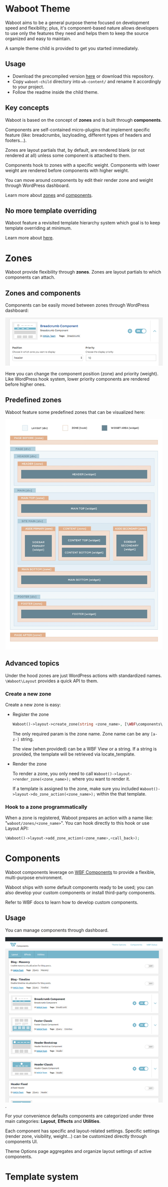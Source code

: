 # Waboot Theme

Waboot aims to be a general purpose theme focused on development speed and flexibility; plus, it's component-based nature allows developers to use only the features they need and helps them to keep the source organized and easy to maintain.

A sample theme child is provided to get you started immediately.

## Usage

- Download the precompiled version [here](http://update.waboot.org/resource/get/theme/waboot) or download this repository.
- Copy `waboot-child` directory into `wb-content/` and rename it accordingly to your project.
- Follow the readme inside the child theme.
 
## Key concepts

Waboot is based on the concept of **zones** and is built through **components**. 

Components are self-contained micro-plugins that implement specific feature (like: breadcrumbs, lazyloading, different types of headers and footers...).

Zones are layout partials that, by default, are rendered blank (or not rendered at all) unless some component is attached to them. 

Components hook to zones with a specific weight. Components with lower weight are rendered before components with higher weight.
 
You can move around components by edit their render zone and weight through WordPress dashboard.

Learn more about [zones](#zones) and [components](#components).

## No more template overriding

Waboot feature a revisited template hierarchy system which goal is to keep template overriding at minimum.

Learn more about [here](#template).

# Zones
<a href="#zones"></a>

Waboot provide flexibility through **zones**. Zones are layout partials to which components can attach. 

## Zones and components

Components can be easily moved between zones through WordPress dashboard:

!["Selecting a zone"](docs/assets/images/zones_01.png)

Here you can change the component position (zone) and priority (weight). Like WordPress hook system, lower priority components are rendered before higher ones.

## Predefined zones

Waboot feature some predefined zones that can be visualized here:

!["Selecting a zone"](docs/assets/images/layout-structure.jpg)

## Advanced topics

Under the hood zones are just WordPress actions with standardized names. `\Waboot\Layout` provides a quick API to them.

### Create a new zone

Create a new zone is easy:

- Register the zone  

    ```php
    Waboot()->layout->create_zone(string <zone_name>, [\WBF\components\mvc\View|string|FALSE <zone_view>, array <zone_params>]);
    ```
    
    The only required param is the zone name. Zone name can be any `[a-z-]` string. 
    
    The view (when provided) can be a WBF View or a string. If a string is provided, the template will be retrieved via locate_template.

- Render the zone

    To render a zone, you only need to call `Waboot()->layout->render_zone(<zone_name>);` where you want to render it.
    
    If a template is assigned to the zone, make sure you included `Waboot()->layout->do_zone_action(<zone_name>);` within the that template.

### Hook to a zone programmatically

When a zone is registered, Waboot prepares an action with a name like: "`waboot/zones/<zone_name>`". You can hook directly to this hook or use Layout API:

```php
\Waboot()->layout->add_zone_action(<zone_name>,<call_back>);
```

# Components
<a href="#components"></a>

Waboot components leverage on [WBF Components](https://github.com/wagaweb/wbf/tree/master/src/modules/components) to provide a flexible, multi-purpose environment.

Waboot ships with some default components ready to be used; you can also develop your custom components or install third-party components.

Refer to WBF docs to learn how to develop custom components.

## Usage

You can manage components through dashboard.

!["Selecting a zone"](docs/assets/images/components-01.png).

For your convenience defaults components are categorized under three main categories: **Layout**, **Effects** and **Utilities**.

Each component has specific and layout-related settings. Specific settings (render zone, visibility, weight...) can be customized directly through components UI. 

Theme Options page aggregates and organize layout settings of active components. 

# Template system
<a href="#template"></a>

